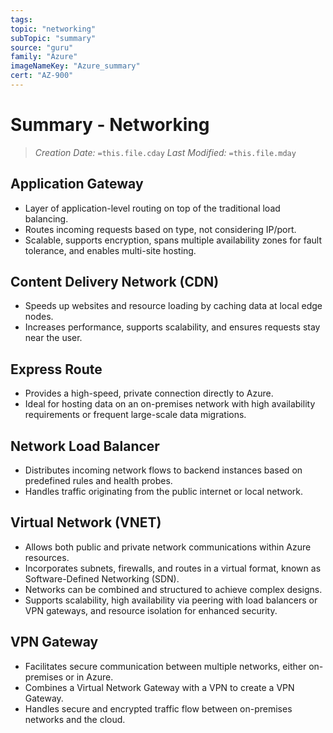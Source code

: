 ```yaml
---
tags:
topic: "networking"
subTopic: "summary"
source: "guru"
family: "Azure"
imageNameKey: "Azure_summary"
cert: "AZ-900"
---
```

# Summary - Networking

> _Creation Date:_ `=this.file.cday` 
> _Last Modified:_ `=this.file.mday`

## Application Gateway

- Layer of application-level routing on top of the traditional load balancing.
- Routes incoming requests based on type, not considering IP/port.
- Scalable, supports encryption, spans multiple availability zones for fault tolerance, and enables multi-site hosting.

## Content Delivery Network (CDN)

- Speeds up websites and resource loading by caching data at local edge nodes.
- Increases performance, supports scalability, and ensures requests stay near the user.

## Express Route

- Provides a high-speed, private connection directly to Azure.
- Ideal for hosting data on an on-premises network with high availability requirements or frequent large-scale data migrations.

## Network Load Balancer

- Distributes incoming network flows to backend instances based on predefined rules and health probes.
- Handles traffic originating from the public internet or local network.

## Virtual Network (VNET)

- Allows both public and private network communications within Azure resources.
- Incorporates subnets, firewalls, and routes in a virtual format, known as Software-Defined Networking (SDN).
- Networks can be combined and structured to achieve complex designs.
- Supports scalability, high availability via peering with load balancers or VPN gateways, and resource isolation for enhanced security.

## VPN Gateway

- Facilitates secure communication between multiple networks, either on-premises or in Azure.
- Combines a Virtual Network Gateway with a VPN to create a VPN Gateway.
- Handles secure and encrypted traffic flow between on-premises networks and the cloud.

